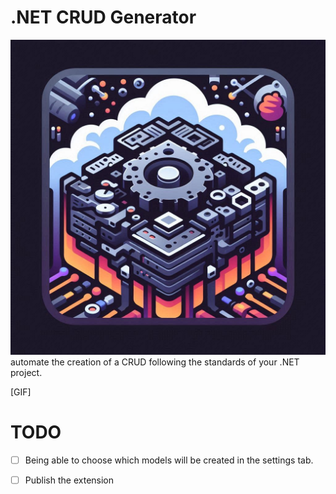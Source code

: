 # .NET CRUD Generator


![](./src/img/icon.jpeg)
automate the creation of a CRUD following the standards of your .NET project.

[GIF]

# TODO

- [ ] Being able to choose which models will be created in the settings tab.

- [ ] Publish the extension

